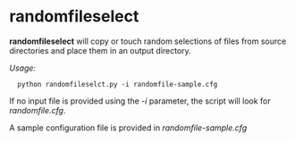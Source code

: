 randomfileselect
=========

**randomfileselect** will copy or touch random selections of files from source directories and place them in an output directory.

*Usage:*
```
  python randomfileselct.py -i randomfile-sample.cfg
```

If no input file is provided using the *-i* parameter, the script will look for *randomfile.cfg*.

A sample configuration file is provided in *randomfile-sample.cfg*
